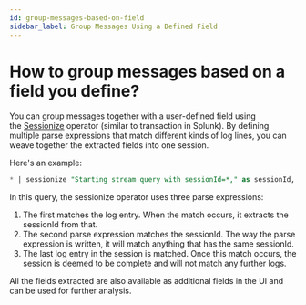 ```yaml
---
id: group-messages-based-on-field
sidebar_label: Group Messages Using a Defined Field
---
```


# How to group messages based on a field you define?

You can group messages together with a user-defined field using the [Sessionize](../search-query-language/search-operators/sessionize.md) operator (similar to transaction in Splunk). By defining multiple parse expressions that match different kinds of log lines, you can weave together the extracted fields into one session.

Here's an example:

```sql
* | sessionize "Starting stream query with sessionId=*," as sessionId, "*$sessionId *" as (_1, _2), "Search delegate session started, sessionId=$sessionId,"
```

In this query, the sessionize operator uses three parse expressions:

1. The first matches the log entry. When the match occurs, it extracts the sessionId from that.
1. The second parse expression matches the sessionId. The way the parse expression is written, it will match anything that has the same sessionId.
1. The last log entry in the session is matched. Once this match occurs, the session is deemed to be complete and will not match any further logs.

All the fields extracted are also available as additional fields in the UI and can be used for further analysis.


